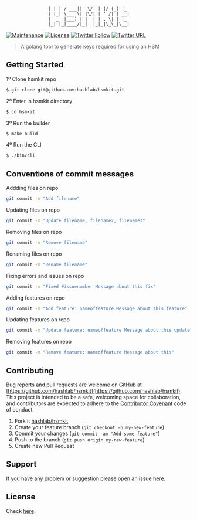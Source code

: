 ```
                 _   _ ____  __  __ _  ___ _
                | | | / ___||  \/  | |/ (_) |_
                | |_| \___ \| |\/| | ' /| | __|
                |  _  |___) | |  | | . \| | |_
                |_| |_|____/|_|  |_|_|\_\_|\__|
```

[![Maintenance](https://img.shields.io/maintenance/yes/2018.svg)]() [![License](https://img.shields.io/github/license/hashlab/hsmkit.svg)](https://github.com/hashlab/hsmkit/blob/master/LICENSE) [![Twitter Follow](https://img.shields.io/twitter/follow/chrisenytc.svg?style=social&label=Follow)](http://twitter.com/chrisenytc) [![Twitter URL](https://img.shields.io/twitter/url/http/shields.io.svg?style=social)](https://twitter.com/intent/tweet?text=Awesome%20https://github.com/hashlab/hsmkit%20via%20@chrisenytc)

> A golang tool to generate keys required for using an HSM

## Getting Started

1º Clone hsmkit repo

```bash
$ git clone git@github.com:hashlab/hsmkit.git
```

2º Enter in hsmkit directory
```bash
$ cd hsmkit
```

3º Run the builder
```bash
$ make build
```

4º Run the CLI
```bash
$ ./bin/cli
```

## Conventions of commit messages

Addding files on repo

```bash
git commit -m "Add filename"
```

Updating files on repo

```bash
git commit -m "Update filename, filename2, filename3"
```

Removing files on repo

```bash
git commit -m "Remove filename"
```

Renaming files on repo

```bash
git commit -m "Rename filename"
```

Fixing errors and issues on repo

```bash
git commit -m "Fixed #issuenumber Message about this fix"
```

Adding features on repo

```bash
git commit -m "Add feature: nameoffeature Message about this feature"
```

Updating features on repo

```bash
git commit -m "Update feature: nameoffeature Message about this update"
```

Removing features on repo

```bash
git commit -m "Remove feature: nameoffeature Message about this"
```

## Contributing

Bug reports and pull requests are welcome on GitHub at [https://github.com/hashlab/hsmkit](https://github.com/hashlab/hsmkit). This project is intended to be a safe, welcoming space for collaboration, and contributors are expected to adhere to the [Contributor Covenant](http://contributor-covenant.org) code of conduct.

1. Fork it [hashlab/hsmkit](https://github.com/hashlab/hsmkit/fork)
2. Create your feature branch (`git checkout -b my-new-feature`)
3. Commit your changes (`git commit -am "Add some feature"`)
4. Push to the branch (`git push origin my-new-feature`)
5. Create new Pull Request

## Support
If you have any problem or suggestion please open an issue [here](https://github.com/hashlab/hsmkit/issues).

## License 

Check [here](LICENSE).
